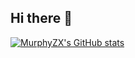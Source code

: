 ## Hi there 👋

[![MurphyZX's GitHub stats](https://github-readme-stats.vercel.app/api?username=MurphyZX)](https://github.com/anuraghazra/github-readme-stats)
